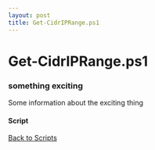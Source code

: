 ```yaml
---
layout: post
title: Get-CidrIPRange.ps1
---
```


# Get-CidrIPRange.ps1

### something exciting

Some information about the exciting thing

#### Script

<script src="https://gist-it.appspot.com/github.com/BanterBoy/scripts-blog/blob/master/PowerShell/CmdLets/Get-CidrIPRange.ps1"></script>

<a href="/scripts.html">Back to Scripts</a>
